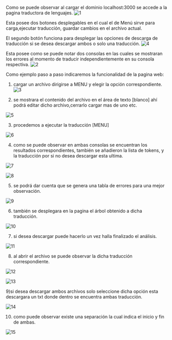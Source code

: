 Como se puede observar al cargar el dominio localhost:3000 se accede a la pagina traductora de lenguajes. 
![1](https://user-images.githubusercontent.com/69096882/98305894-54950e00-1f88-11eb-8ccb-9f63ea10d25d.png)



Esta posee dos botones desplegables en el cual el de Menú sirve para carga,ejecutar traducción, guardar cambios en el archivo actual.



El segundo botón funciona para desplegar las opciones de descarga de traducción si se desea descargar ambos o solo una traducción.
![4](https://user-images.githubusercontent.com/69096882/98306378-557a6f80-1f89-11eb-9874-c2ad89ce1bf8.png)



Esta posee como se puede notar dos consolas en las cuales se mostraran los errores al momento de traducir independientemente en su consola respectiva.
![2](https://user-images.githubusercontent.com/69096882/98306141-d422dd00-1f88-11eb-8ea6-28d0efc18b0e.png)



Como ejemplo paso a paso indicaremos la funcionalidad de la pagina web:



1) cargar un archivo dirigirse a MENU y elegir la opción correspondiente.
![3](https://user-images.githubusercontent.com/69096882/98306253-13e9c480-1f89-11eb-82b8-4c77178a0401.png)



2) se mostrara el contenido del archivo en el área de texto [blanco] ahí podrá editar dicho archivo,cerrarlo cargar mas de uno etc.


![5](https://user-images.githubusercontent.com/69096882/98306466-8490e100-1f89-11eb-8f29-07af42db73dc.png)



3) procedemos a ejecutar la traducción [MENU]

![6](https://user-images.githubusercontent.com/69096882/98306590-c02bab00-1f89-11eb-8e06-48549fb2b88e.png)



4) como se puede observar en ambas consolas se encuentran los resultados correspondientes, también se añadieron la lista de tokens, y la traducción por si no desea descargar esta ultima.

![7](https://user-images.githubusercontent.com/69096882/98306637-d46fa800-1f89-11eb-849a-7308e946accb.png)



![8](https://user-images.githubusercontent.com/69096882/98306694-ee10ef80-1f89-11eb-86f3-3ff1132b4db7.png)



5) se podrá dar cuenta que se genera una tabla de errores para una mejor observación.

![9](https://user-images.githubusercontent.com/69096882/98306740-05e87380-1f8a-11eb-8599-11ff528e32be.png)



6) también se desplegara en la pagina el árbol obtenido a dicha traducción.

![10](https://user-images.githubusercontent.com/69096882/98306806-2fa19a80-1f8a-11eb-8b32-4b1aaa6c8fe4.png)



7) si desea descargar puede hacerlo un vez halla finalizado el análisis.

![11](https://user-images.githubusercontent.com/69096882/98306875-4a740f00-1f8a-11eb-8a50-20db5e96d61e.png)





8) al abrir el archivo se puede observar la dicha traducción correspondiente.

![12](https://user-images.githubusercontent.com/69096882/98306929-6081cf80-1f8a-11eb-9cdf-e7d47df4bae4.png)



![13](https://user-images.githubusercontent.com/69096882/98306941-67a8dd80-1f8a-11eb-9541-fd28a39bb24e.png)



9)si desea descargar ambos archivos solo seleccione dicha opción esta descargara un txt donde dentro se encuentra ambas traducción.

![14](https://user-images.githubusercontent.com/69096882/98306953-6d062800-1f8a-11eb-8185-a7962148ef20.png)



10) como puede observar existe una separación la cual indica el inicio y fin de ambas.

![15](https://user-images.githubusercontent.com/69096882/98306972-755e6300-1f8a-11eb-9c71-a55a0f0774a6.png)
